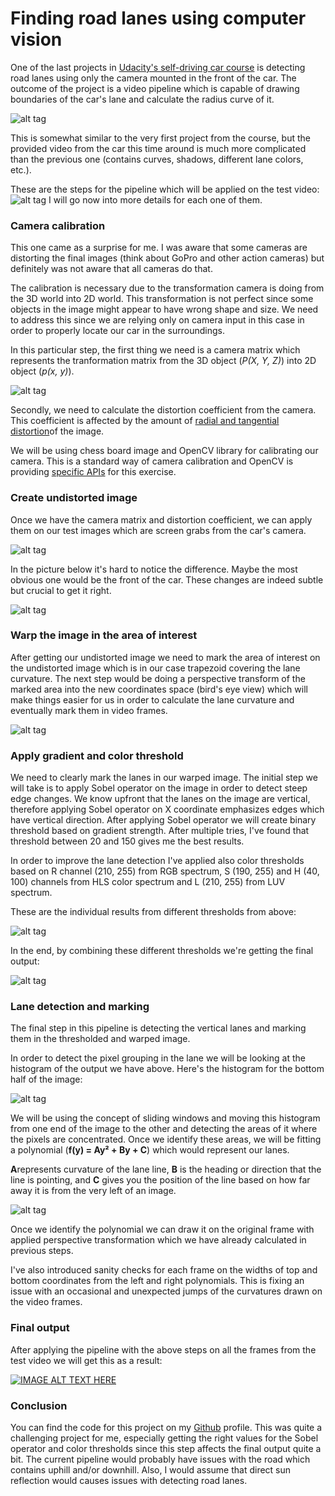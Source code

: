 # Finding road lanes using computer vision

One of the last projects in [Udacity's self-driving car course](http://udacity.com/drive) is detecting road lanes using only the camera mounted in the front of the car. The outcome of the project is a video pipeline which is capable of drawing boundaries of the car's lane and calculate the radius curve of it.

![alt tag](https://raw.githubusercontent.com/bdjukic/CarND-Advanced-Lane-Lines/master/md_images/1.jpg)

This is somewhat similar to the very first project from the course, but the provided video from the car this time around is much more complicated than the previous one (contains curves, shadows, different lane colors, etc.).

These are the steps for the pipeline which will be applied on the test video:
![alt tag](https://raw.githubusercontent.com/bdjukic/CarND-Advanced-Lane-Lines/master/md_images/2.jpg)
I will go now into more details for each one of them.

### Camera calibration

This one came as a surprise for me. I was aware that some cameras are distorting the final images (think about GoPro and other action cameras) but definitely was not aware that all cameras do that.

The calibration is necessary due to the transformation camera is doing from the 3D world into 2D world. This transformation is not perfect since some objects in the image might appear to have wrong shape and size. We need to address this since we are relying only on camera input in this case in order to properly locate our car in the surroundings.

In this particular step, the first thing we need is a camera matrix which represents the tranformation matrix from the 3D object (_P(X, Y, Z)_) into 2D object (_p(x, y)_).

![alt tag](https://raw.githubusercontent.com/bdjukic/CarND-Advanced-Lane-Lines/master/md_images/3.jpg)

Secondly, we need to calculate the distortion coefficient from the camera. This coefficient is affected by the amount of [radial and tangential distortion](https://en.wikipedia.org/wiki/Distortion_%28optics%29)of the image.

We will be using chess board image and OpenCV library for calibrating our camera. This is a standard way of camera calibration and OpenCV is providing [specific APIs](http://docs.opencv.org/2.4/doc/tutorials/calib3d/camera_calibration/camera_calibration.html) for this exercise.

### Create undistorted image

Once we have the camera matrix and distortion coefficient, we can apply them on our test images which are screen grabs from the car's camera.

![alt tag](https://raw.githubusercontent.com/bdjukic/CarND-Advanced-Lane-Lines/master/md_images/4.jpg)

In the picture below it's hard to notice the difference. Maybe the most obvious one would be the front of the car. These changes are indeed subtle but crucial to get it right.

![alt tag](https://raw.githubusercontent.com/bdjukic/CarND-Advanced-Lane-Lines/master/md_images/5.jpg)

### Warp the image in the area of interest

After getting our undistorted image we need to mark the area of interest on the undistorted image which is in our case trapezoid covering the lane curvature. The next step would be doing a perspective transform of the marked area into the new coordinates space (bird's eye view) which will make things easier for us in order to calculate the lane curvature and eventually mark them in video frames.

![alt tag](https://raw.githubusercontent.com/bdjukic/CarND-Advanced-Lane-Lines/master/md_images/6.jpg)

### Apply gradient and color threshold

We need to clearly mark the lanes in our warped image. The initial step we will take is to apply Sobel operator on the image in order to detect steep edge changes. We know upfront that the lanes on the image are vertical, therefore applying Sobel operator on X coordinate emphasizes edges which have vertical direction. After applying Sobel operator we will create binary threshold based on gradient strength. After multiple tries, I've found that threshold between 20 and 150 gives me the best results.

In order to improve the lane detection I've applied also color thresholds based on R channel (210, 255) from RGB spectrum, S (190, 255) and H (40, 100) channels from HLS color spectrum and L (210, 255) from LUV spectrum.

These are the individual results from different thresholds from above:

![alt tag](https://raw.githubusercontent.com/bdjukic/CarND-Advanced-Lane-Lines/master/md_images/7.jpg)

In the end, by combining these different thresholds we're getting the final output:

![alt tag](https://raw.githubusercontent.com/bdjukic/CarND-Advanced-Lane-Lines/master/md_images/8.jpg)

### Lane detection and marking

The final step in this pipeline is detecting the vertical lanes and marking them in the thresholded and warped image.

In order to detect the pixel grouping in the lane we will be looking at the histogram of the output we have above. Here's the histogram for the bottom half of the image:

![alt tag](https://raw.githubusercontent.com/bdjukic/CarND-Advanced-Lane-Lines/master/md_images/9.jpg)

We will be using the concept of sliding windows and moving this histogram from one end of the image to the other and detecting the areas of it where the pixels are concentrated. Once we identify these areas, we will be fitting a polynomial (**f(y) = Ay² + By + C**) which would represent our lanes.

**A**represents curvature of the lane line, **B** is the heading or direction that the line is pointing, and **C** gives you the position of the line based on how far away it is from the very left of an image.

![alt tag](https://raw.githubusercontent.com/bdjukic/CarND-Advanced-Lane-Lines/master/md_images/10.jpg)

Once we identify the polynomial we can draw it on the original frame with applied perspective transformation which we have already calculated in previous steps.

I've also introduced sanity checks for each frame on the widths of top and bottom coordinates from the left and right polynomials. This is fixing an issue with an occasional and unexpected jumps of the curvatures drawn on the video frames.

### Final output

After applying the pipeline with the above steps on all the frames from the test video we will get this as a result:

[![IMAGE ALT TEXT HERE](https://img.youtube.com/vi/GWFhU_jCPvo/0.jpg)](https://www.youtube.com/watch?v=GWFhU_jCPvo)

### Conclusion

You can find the code for this project on my [Github](https://github.com/bdjukic/CarND-Advanced-Lane-Lines) profile. This was quite a challenging project for me, especially getting the right values for the Sobel operator and color thresholds since this step affects the final output quite a bit. The current pipeline would probably have issues with the road which contains uphill and/or downhill. Also, I would assume that direct sun reflection would causes issues with detecting road lanes.
